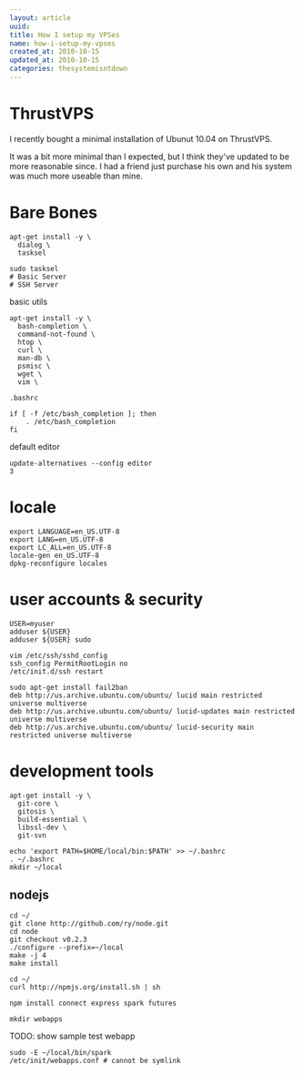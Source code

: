 ```yaml
---
layout: article
uuid: 
title: How I setup my VPSes
name: how-i-setup-my-vpses
created_at: 2010-10-15
updated_at: 2010-10-15
categories: thesystemisntdown
---
```

ThrustVPS
====

I recently bought a minimal installation of Ubunut 10.04 on ThrustVPS.

It was a bit more minimal than I expected, but I think they've updated to be more reasonable since.
I had a friend just purchase his own and his system was much more useable than mine.

Bare Bones
====

    apt-get install -y \
      dialog \
      tasksel

    sudo tasksel
    # Basic Server
    # SSH Server

basic utils

    apt-get install -y \
      bash-completion \
      command-not-found \
      htop \
      curl \
      man-db \
      psmisc \
      wget \
      vim \

`.bashrc`

    if [ -f /etc/bash_completion ]; then
        . /etc/bash_completion
    fi

default editor

    update-alternatives --config editor
    3

locale
===

    export LANGUAGE=en_US.UTF-8
    export LANG=en_US.UTF-8
    export LC_ALL=en_US.UTF-8
    locale-gen en_US.UTF-8
    dpkg-reconfigure locales

user accounts & security
====

    USER=myuser
    adduser ${USER}
    adduser ${USER} sudo

    vim /etc/ssh/sshd_config
    ssh_config PermitRootLogin no
    /etc/init.d/ssh restart

    sudo apt-get install fail2ban
    deb http://us.archive.ubuntu.com/ubuntu/ lucid main restricted universe multiverse
    deb http://us.archive.ubuntu.com/ubuntu/ lucid-updates main restricted universe multiverse
    deb http://us.archive.ubuntu.com/ubuntu/ lucid-security main restricted universe multiverse

development tools
====

    apt-get install -y \
      git-core \
      gitosis \
      build-essential \
      libssl-dev \
      git-svn

    echo 'export PATH=$HOME/local/bin:$PATH' >> ~/.bashrc
    . ~/.bashrc
    mkdir ~/local

nodejs
----

    cd ~/
    git clone http://github.com/ry/node.git
    cd node
    git checkout v0.2.3
    ./configure --prefix=~/local
    make -j 4
    make install

    cd ~/
    curl http://npmjs.org/install.sh | sh

    npm install connect express spark futures

    mkdir webapps

TODO: show sample test webapp

    sudo -E ~/local/bin/spark
    /etc/init/webapps.conf # cannot be symlink
